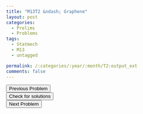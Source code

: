 ```yaml
---
title: "M13T2 &ndash; Graphene"
layout: post
categories:
  - Prelims
  - Problems
tags:
  - Statmech
  - M13
  - untagged

permalink: /:categories/:year/:month/T2:output_ext
comments: false
---
```

<object data="2013M2T.pdf" type="application/pdf" width="100%" height="500"></object>

<div class='navbar'>
	<div float='left'><button onclick="window.location='T1.html'" >Previous Problem</button></div>
	<div float='center'><button onclick="window.location='https://princetonprelim.com/prelim/30/'">Check for solutions</button></div>
	<div float='right'><button onclick="window.location='T3.html'" > Next Problem</button></div>
</div>
